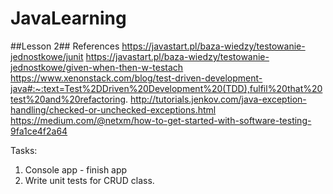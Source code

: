 # JavaLearning

##Lesson 2##
References
https://javastart.pl/baza-wiedzy/testowanie-jednostkowe/junit
https://javastart.pl/baza-wiedzy/testowanie-jednostkowe/given-when-then-w-testach
https://www.xenonstack.com/blog/test-driven-development-java#:~:text=Test%2DDriven%20Development%20(TDD),fulfil%20that%20test%20and%20refactoring.
http://tutorials.jenkov.com/java-exception-handling/checked-or-unchecked-exceptions.html
https://medium.com/@netxm/how-to-get-started-with-software-testing-9fa1ce4f2a64

Tasks:
1. Console app - finish app
2. Write unit tests for CRUD class.
